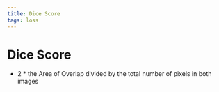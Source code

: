 ```yaml
---
title: Dice Score
tags: loss
---
```


# Dice Score
- 2 * the Area of Overlap divided by the total number of pixels in both images










